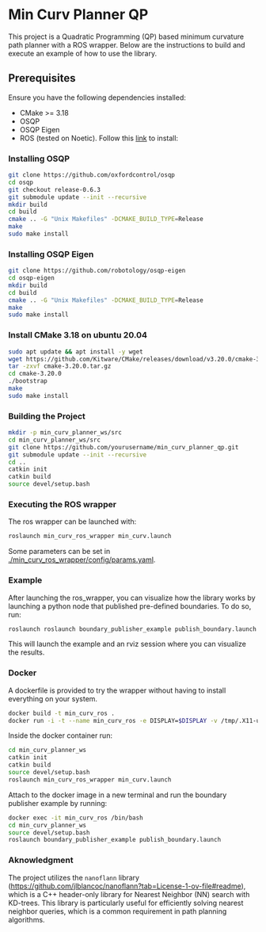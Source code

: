 # Min Curv Planner QP

This project is a Quadratic Programming (QP) based minimum curvature path planner with a ROS wrapper. Below are the instructions to build and execute an example of how to use the library.

## Prerequisites

Ensure you have the following dependencies installed:
- CMake >= 3.18
- OSQP
- OSQP Eigen
- ROS (tested on Noetic). Follow this [link](https://wiki.ros.org/noetic/Installation/Ubuntu) to install:

### Installing OSQP

```sh
git clone https://github.com/oxfordcontrol/osqp
cd osqp
git checkout release-0.6.3
git submodule update --init --recursive
mkdir build
cd build
cmake .. -G "Unix Makefiles" -DCMAKE_BUILD_TYPE=Release
make
sudo make install
```

### Installing OSQP Eigen

```sh
git clone https://github.com/robotology/osqp-eigen
cd osqp-eigen
mkdir build
cd build
cmake .. -G "Unix Makefiles" -DCMAKE_BUILD_TYPE=Release
make
sudo make install
```

### Install CMake 3.18 on ubuntu 20.04
```sh
sudo apt update && apt install -y wget
wget https://github.com/Kitware/CMake/releases/download/v3.20.0/cmake-3.20.0.tar.gz
tar -zxvf cmake-3.20.0.tar.gz
cd cmake-3.20.0
./bootstrap
make
sudo make install
```

### Building the Project

```sh
mkdir -p min_curv_planner_ws/src
cd min_curv_planner_ws/src
git clone https://github.com/yourusername/min_curv_planner_qp.git
git submodule update --init --recursive
cd ..
catkin init
catkin build
source devel/setup.bash
```

### Executing the ROS wrapper

The ros wrapper can be launched with:

```sh
roslaunch min_curv_ros_wrapper min_curv.launch
```

Some parameters can be set in [./min_curv_ros_wrapper/config/params.yaml](./min_curv_ros_wrapper/config/params.yaml).


### Example

After launching the ros_wrapper, you can visualize how the library works by launching a python node that published pre-defined boundaries. To do so, run:
```sh
roslaunch roslaunch boundary_publisher_example publish_boundary.launch
```
This will launch the example and an rviz session where you can visualize the results.


### Docker

A dockerfile is provided to try the wrapper without having to install everything on your system.

```sh
docker build -t min_curv_ros .
docker run -i -t --name min_curv_ros -e DISPLAY=$DISPLAY -v /tmp/.X11-unix:/tmp/.X11-unix -v ./:/workspace/min_curv_planner_ws/src/min_curv_planner_qp min_curv_ros /bin/bash
```

Inside the docker container run:
```sh
cd min_curv_planner_ws
catkin init
catkin build
source devel/setup.bash
roslaunch min_curv_ros_wrapper min_curv.launch
```

Attach to the docker image in a new terminal and run the boundary publisher example by running:

```sh
docker exec -it min_curv_ros /bin/bash
cd min_curv_planner_ws
source devel/setup.bash
roslaunch boundary_publisher_example publish_boundary.launch
```

### Aknowledgment

The project utilizes the `nanoflann` library (https://github.com/jlblancoc/nanoflann?tab=License-1-ov-file#readme), which is a C++ header-only library for Nearest Neighbor (NN) search with KD-trees. This library is particularly useful for efficiently solving nearest neighbor queries, which is a common requirement in path planning algorithms.
